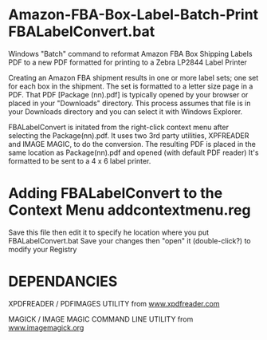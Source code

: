 # Amazon-FBA-Box-Label-Batch-Print  FBALabelConvert.bat

Windows "Batch" command to reformat Amazon FBA Box Shipping Labels PDF to a new PDF formatted for printing to a Zebra LP2844 Label Printer

Creating an Amazon FBA shipment results in one or more label sets; one set for each box in the shipment.  The set is formatted to a letter size page in a PDF.  That PDF [Package (nn).pdf] is typically opened by your browser or placed in your "Downloads" directory.  This process assumes that file is in your Downloads directory and you can select it with Windows Explorer.  

FBALabelConvert is initated from the right-click context menu after selecting the Package(nn).pdf.
It uses two 3rd party utilities, XPFREADER and IMAGE MAGIC, to do the conversion.
The resulting PDF is placed in the same location as Package(nn).pdf and opened (with default PDF reader)
It's formatted to be sent to a 4 x 6 label printer.

# Adding FBALabelConvert to the Context Menu  addcontextmenu.reg

Save this file then edit it to specify he location where you put FBALabelConvert.bat
Save your changes then "open" it (double-click?) to modify your Registry

# DEPENDANCIES

XPDFREADER / PDFIMAGES UTILITY from www.xpdfreader.com

MAGICK / IMAGE MAGIC COMMAND LINE UTILITY from www.imagemagick.org
